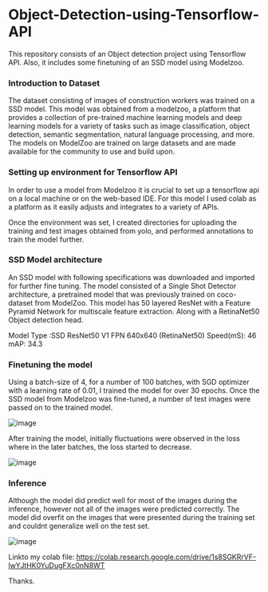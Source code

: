 # Object-Detection-using-Tensorflow-API

This repository consists of an Object detection project using Tensorflow API. Also, it includes some finetuning of an SSD model using Modelzoo.

### Introduction to Dataset

The dataset consisting of images of construction workers was trained on a SSD model. This model was obtained from a modelzoo, a platform that provides a collection of pre-trained machine learning models and deep learning models for a variety of tasks such as image classification, object detection, semantic segmentation, natural language processing, and more. The models on ModelZoo are trained on large datasets and are made available for the community to use and build upon.

### Setting up environment for Tensorflow API

In order to use a model from Modelzoo it is crucial to set up a tensorflow api on a local machine or on the web-based IDE. For this model I used colab as a platform as it easily adjusts and integrates to a variety of APIs. 

Once the environment was set, I created directories for uploading the training and test images obtained from yolo, and performed annotations to train the model further. 

### SSD Model architecture

An SSD model with following specifications was downloaded and imported for further fine tuning. The model consisted of a Single Shot Detector architecture, a pretrained model that was previously trained on coco-dataset from ModelZoo. This model has 50 layered ResNet with a Feature Pyramid Network for multiscale feature extraction. Along with a RetinaNet50 Object detection head.

Model Type :SSD ResNet50 V1 FPN 640x640 (RetinaNet50)
Speed(mS): 46
mAP: 34.3

### Finetuning the model

Using a batch-size of 4, for a number of 100 batches, with SGD optimizer with a learning rate of 0.01, I trained the model for over 30 epochs. Once the SSD model from Modelzoo was fine-tuned, a number of test images were passed on to the trained model.  

![image](https://user-images.githubusercontent.com/54207028/231530846-ca1d5ad6-a7dd-47d2-bbf9-7ffb32da5af9.png)

After training the model, initially fluctuations were observed in the loss where in the later batches, the loss started to decrease.

![image](https://user-images.githubusercontent.com/54207028/231531088-63a2b248-f802-4903-9138-82731a96e50d.png)

### Inference

Although the model did predict well for most of the images during the inference, however not all of the images were predicted correctly. The model did overfit on the images that were presented during the training set and couldnt generalize well on the test set.

![image](https://user-images.githubusercontent.com/54207028/231529233-e22b2709-5be4-4d2a-b0dc-a43ff6df2c04.png)

Linkto my colab file: https://colab.research.google.com/drive/1s8SGKRrVF-lwYJtHK0YuDugFXc0nN8WT

Thanks.
